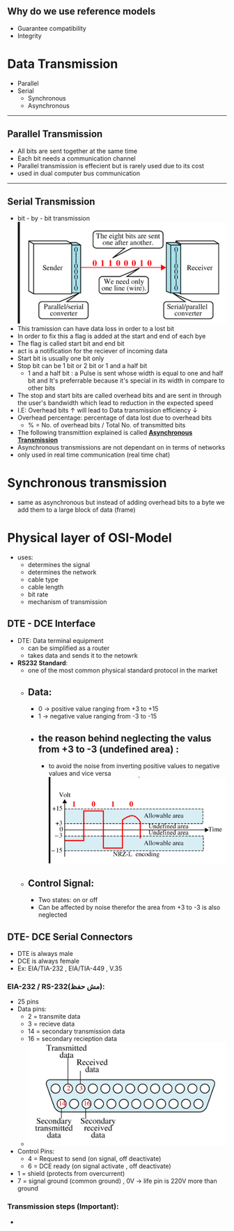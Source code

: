 ## Why do we use reference models
- Guarantee compatibility
- Integrity

# Data Transmission
- Parallel
- Serial
	- Synchronous
	- Asynchronous
---
## Parallel Transmission
- All bits are sent together at the same time
- Each bit needs a communication channel
- Parallel transmission is effecient but is rarely used due to its cost
- used in dual computer bus communication
- --
## Serial Transmission
- bit - by - bit transmission
![5a683d2a999578391b48175bb5762f0f.png](_resources/5a683d2a999578391b48175bb5762f0f.png)
- This tramission can have data loss in order to a lost bit
- In order to fix this a flag is added at the start and end of each bye
- The flag is called start bit and end bit
- act is a notification for the reciever of incoming data
- Start bit is usually one bit only 
- Stop bit can be 1 bit or 2 bit or 1 and a half bit 
	- 1 and a half bit : a Pulse is sent whose width is equal to one and half bit and It's preferrable because it's special in its width in compare to other bits
- The stop and start bits are called overhead bits and are sent in through the user's bandwidth which lead to reduction in the expected speed
- I.E: Overhead bits &uarr; will lead to Data transmission efficiency &darr;
- Overhead percentage: percentage of data lost due to overhead bits
	-  % = No. of overhead bits / Total No. of transmitted bits
- The following transmittion explained is called <u>**Asynchronous Transmission**</u>
- Asynchronous transmissions are not dependant on in terms of networks
- only used in real time communication (real time chat)
# Synchronous transmission
- same as asynchronous but instead of adding overhead bits to a byte we add them to a large block of data (frame)

# Physical layer of OSI-Model
- uses:
	- determines the signal
	- determines the network
	- cable type
	- cable length
	- bit rate
	- mechanism of transmission 
## DTE - DCE Interface
- DTE: 	Data terminal equipment
	- can be simplified as a router
	- takes data and sends it to the netowrk
- **RS232 Standard**:
	- one of the most common physical standard protocol in the market
	- Data:
		- 
		- 0 -> positive value ranging from +3 to +15
		- 1 -> negative value ranging from -3 to -15
		- the reason behind neglecting the valus from +3 to -3 (undefined area) : 
		  - 
			- to avoid the noise from inverting positive values to negative values and vice versa				
![31bd02258915f4cf1124d390d7acb1d8.png](_resources/31bd02258915f4cf1124d390d7acb1d8.png)
	- Control Signal:
		-
		- Two states: on or off
		- Can be affected by noise therefor the area from +3 to -3 is also neglected
		
## DTE- DCE Serial Connectors
- DTE is always male
- DCE is always female
- Ex: EIA/TIA-232 , EIA/TIA-449 , V.35

### EIA-232 / RS-232(مش حفظ):
- 25 pins
- Data pins:
	-  2 = transmite data
	-  3 = recieve data 
	-  14 = secondary transmission data
	-  16 = secondary recieption data
	-  ![593b0f818e34234dd5b32a16db52729b.png](_resources/593b0f818e34234dd5b32a16db52729b.png)
- Control Pins:
	- 4 = Request to send (on signal, off deactivate)
	- 6 = DCE ready (on signal activate , off deactivate)
- 1 = shield (protects from overcurrent)
- 7 = signal ground (common ground) , 0V -> life pin is 220V more than ground

### Transmission steps (Important):
-

